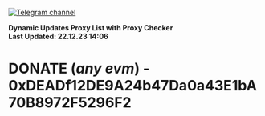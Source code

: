 [![Telegram channel](https://img.shields.io/endpoint?url=https://runkit.io/damiankrawczyk/telegram-badge/branches/master?url=https://t.me/n4z4v0d)](https://t.me/n4z4v0d) 

**Dynamic Updates Proxy List with Proxy Checker**  
**Last Updated: 22.12.23 14:06**

# DONATE (_any evm_) - 0xDEADf12DE9A24b47Da0a43E1bA70B8972F5296F2
